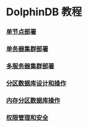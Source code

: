 # DolphinDB 教程

### [单节点部署](https://github.com/dolphindb/Tutorials_CN/blob/master/standalone_server.md)
### [单务器集群部署](https://github.com/dolphindb/Tutorials_CN/blob/master/single_machine_cluster_deploy.md)
### [多服务器集群部署](https://github.com/dolphindb/Tutorials_CN/blob/master/multi_machine_cluster_deploy.md)
### [分区数据库设计和操作](https://github.com/dolphindb/Tutorials_CN/blob/master/database.md)
### [内存分区数据库操作](https://github.com/dolphindb/Tutorials_CN/blob/master/partitioned_in_memory_table.md)
### [权限管理和安全](https://github.com/dolphindb/Tutorials_CN/blob/master/ACL_and_Security.md)
